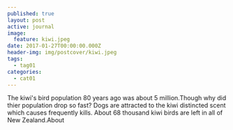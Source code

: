 ```yaml
---
published: true
layout: post
active: journal
image:
  feature: kiwi.jpeg
date: 2017-01-27T00:00:00.000Z
header-img: img/postcover/kiwi.jpeg
tags:
  - tag01
categories:
  - cat01
---
```

The kiwi's bird population 80 years ago was about 5 million.Though why did thier population drop so fast? 
Dogs are attracted to the kiwi distincted scent which causes frequently kills.
  About 68 thousand kiwi birds are left in all of New Zealand.About
